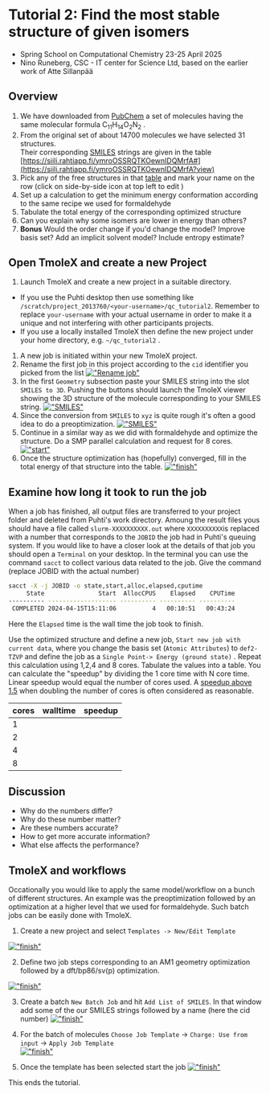 # Tutorial 2: Find the most stable structure of given isomers

* Spring School on Computational Chemistry 23-25 April 2025
* Nino Runeberg, CSC - IT center for Science Ltd, based on the earlier work of Atte Sillanpää

## Overview

1. We have downloaded from [PubChem](https://pubchem.ncbi.nlm.nih.gov/) a set of molecules having the same molecular formula C<sub>11</sub>H<sub>14</sub>O<sub>2</sub>N<sub>2</sub> . 
1. From the original set of about 14700 molecules we have selected 31 structures.  
   Their corresponding [SMILES](https://en.wikipedia.org/wiki/Simplified_molecular-input_line-entry_system) strings are  given in the table [https://siili.rahtiapp.fi/ymroOSSRQTKOewnIDQMrfA#](https://siili.rahtiapp.fi/ymroOSSRQTKOewnIDQMrfA?view) 
1. Pick any of the free structures in that [table](https://siili.rahtiapp.fi/ymroOSSRQTKOewnIDQMrfA#) and mark your name on the row (click on side-by-side icon at top left to edit ) 
1. Set up a calculation to get the minimum energy conformation according to the same recipe we used for formaldehyde
1. Tabulate the total energy of the corresponding optimized structure
1. Can you explain why some isomers are lower in energy than others?
1. **Bonus** Would the order change if you'd change the model? Improve basis set? Add an implicit solvent model? Include entropy estimate?

## Open TmoleX and create a new Project

1. Launch TmoleX and create a new project in a suitable directory.  
  * If you use the Puhti desktop then use something like  `/scratch/project_2013760/<your-username>/qc_tutorial2`. Remember to 
replace  `your-username` with your actual username in order to make it a unique and not interfering with other participants projects.
  * If you use a locally installed TmoleX then define the new project under your home directory, e.g. `~/qc_tutorial2` .
1. A new job is initiated within your new TmoleX project. 
1. Rename the first job in this project according to the `cid` identifier you picked from the list
[!["Rename job"](../img/t2_0.png)](../img/t2_0.png)
1. In the first `Geometry` subsection paste your SMILES string into the slot `SMILES to 3D`. Pushing the buttons should launch the TmoleX viewer showing the 3D structure of the molecule corresponding to your SMILES string.
[!["SMILES"](../img/t2_1.png)](../img/t2_1.png)
1. Since the conversion from `SMILES` to `xyz` is quite rough it's often a good idea to do a preoptimization. 
[!["SMILES"](../img/t2_2.png)](../img/t2_2.png)
1. Continue in a similar way as we did with formaldehyde and optimize the structure. Do a SMP parallel calculation and request for 8 cores.
[!["start"](../img/t2_3.png)](../img/t2_3.png) 
1. Once the structure optimization has (hopefully) converged, fill in the total energy of that structure into the table.
[!["finish"](../img/t2_4.png)](../img/t2_4.png)  


## Examine how long it took to run the job

When a job has finished, all output files are transferred to your project folder and deleted from Puhti's work directory.
Amoung the result files yous should have a file called `slurm-XXXXXXXXXX.out` where `XXXXXXXXXX`is replaced with a 
number that corresponds to the `JOBID` the job had in Puhti's queuing system.
If you would like to have a closer look at the details of that job you should open a `Terminal` on your desktop.
In the terminal you can use the command `sacct` to collect various data related to the job. Give the command (replace JOBID with the actual number)

```bash
sacct -X -j JOBID -o state,start,alloc,elapsed,cputime
     State               Start  AllocCPUS    Elapsed    CPUTime 
---------- ------------------- ---------- ---------- ---------- 
 COMPLETED 2024-04-15T15:11:06          4   00:10:51   00:43:24 
```
Here the `Elapsed` time is the wall time the job took to finish. 

Use the optimized structure and define a new job, `Start new job with current data`, where you change the basis set (`Atomic Attributes`) to `def2-TZVP` and define the job as a 
`Single Point-> Energy (ground state)` . Repeat this calculation  using 1,2,4 and 8 cores. 
Tabulate the values into a table. You can calculate the "speedup" by
dividing the 1 core time with N core time. Linear speedup would equal
the number of cores used. A [speedup above 1.5](https://docs.csc.fi/computing/running/performance-checklist/#perform-a-scaling-test) when doubling the number of cores is often considered as reasonable.  


|  cores     |   walltime  | speedup  |
| ---------- | ----------- |   -----: |
|    1       |             |          |
|    2       |             |          |
|    4       |             |          |
|    8       |             |          |

## Discussion

* Why do the numbers differ?
* Why do these number matter?
* Are these numbers accurate?
* How to get more accurate information?
* What else affects the performance?


## TmoleX and workflows

Occationally you would like to apply the same model/workflow on a bunch of different structures.
An example was the preoptimization followed by an optimization at a higher level that we used for formaldehyde. 
Such batch jobs can be easily done with TmoleX.

1. Create a new project and select `Templates -> New/Edit Template`

[!["finish"](../img/t2_b1.png)](../img/t2_b1.png)

2. Define two job steps corresponding to an AM1 geometry optimization followed by a dft/bp86/sv(p) optimization.

[!["finish"](../img/t2_b3.png)](../img/t2_b3.png)


3. Create a batch `New Batch Job` and hit `Add List of SMILES`. In that window add some of the our SMILES strings followed by a name (here the cid number)
[!["finish"](../img/t2_b5.png)](../img/t2_b5.png)

4. For the batch of molecules `Choose Job Template` -> `Charge: Use from input` -> `Apply Job Template`   
[!["finish"](../img/t2_b6.png)](../img/t2_b6.png)

5. Once the template has been selected start the job
[!["finish"](../img/t2_b7.png)](../img/t2_b6.png)



  
  
This ends the tutorial.








